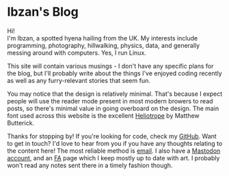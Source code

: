 # Ibzan's Blog

Hi!  
I'm Ibzan, a spotted hyena hailing from the UK. My interests include programming, photography, hillwalking, physics, data, and generally messing around with computers.
Yes, I run Linux.

This site will contain various musings - I don't have any specific plans for the blog, but I'll probably write about the things I've enjoyed coding recently as well as any furry-relevant stories that seem fun.

You may notice that the design is relatively minimal.
That's because I expect people will use the reader mode present in most modern browers to read posts, so there's minimal value in going overboard on the design.
The main font used across this website is the excellent [Heliotrope][heliotrope] by Matthew Butterick.

Thanks for stopping by!
If you're looking for code, check my [GitHub][github].
Want to get in touch?
I'd love to hear from you if you have any thoughts relating to the content here!
The most reliable method is [email][email].
I also have a <a rel="me" href="https://queer.party/@ibzan">Mastodon account</a>, and an [FA][furaffinity] page which I keep mostly up to date with art.
I probably won't read any notes sent there in a timely fashion though.

[github]: https://github.com/IbzanHyena
[heliotrope]: https://mbtype.com/fonts/heliotrope/
[email]: mailto:ibzan@ibzan.co.uk
[furaffinity]: https://www.furaffinity.net/user/ibzanhyena/

